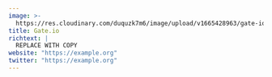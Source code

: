 ```yaml
---
image: >-
  https://res.cloudinary.com/duquzk7m6/image/upload/v1665428963/gate-io_wrnmmq.png
title: Gate.io
richtext: |
  REPLACE WITH COPY
website: "https://example.org"
twitter: "https://example.org"
---
```

